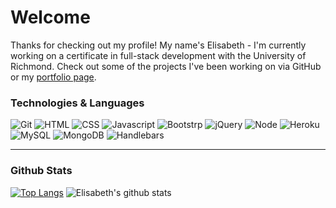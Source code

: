 # Welcome

Thanks for checking out my profile! My name's Elisabeth - I'm currently working on a certificate in full-stack development with the University of Richmond. Check out some of the projects I've been working on via GitHub or my [portfolio page](https://eaclumpkens.github.io).

<a name="tech-lang"></a>

### Technologies & Languages

![Git](https://img.shields.io/static/v1?label=vc&message=Git&color=black&logo=git)
![HTML](https://img.shields.io/static/v1?label=code&message=HTML&color=ff0000&logo=html5)
![CSS](https://img.shields.io/static/v1?label=code&message=CSS&color=ff0000&logo=css3)
![Javascript](https://img.shields.io/static/v1?label=code&message=Javascript&color=ff0000&logo=javascript)
![Bootstrp](https://img.shields.io/static/v1?label=stack&message=Bootstrap&color=ff7400&logo=bootstrap)
![jQuery](https://img.shields.io/static/v1?label=stack&message=jQuery&color=ff7400&logo=jquery)
![Node](https://img.shields.io/static/v1?label=stack&message=Node.JS&color=ff7400&logo=node.js)
![Heroku](https://img.shields.io/static/v1?label=stack&message=Heroku&color=ff7400&logo=heroku)
![MySQL](https://img.shields.io/static/v1?label=database&message=mySQL&color=ffc100&logo=mysql)
![MongoDB](https://img.shields.io/static/v1?label=database&message=MongoDB&color=ffc100&logo=mongodb)
![Handlebars](https://img.shields.io/static/v1?label=template&message=Handlebars&color=ff0000&logo=handlebars)


----
<a name="git-stats"></a>

### Github Stats

[![Top Langs](https://github-readme-stats.vercel.app/api/top-langs/?username=eaclumpkens)](https://github.com/anuraghazra/github-readme-stats) ![Elisabeth's github stats](https://github-readme-stats.vercel.app/api?username=eaclumpkens&show_icons=true) 
